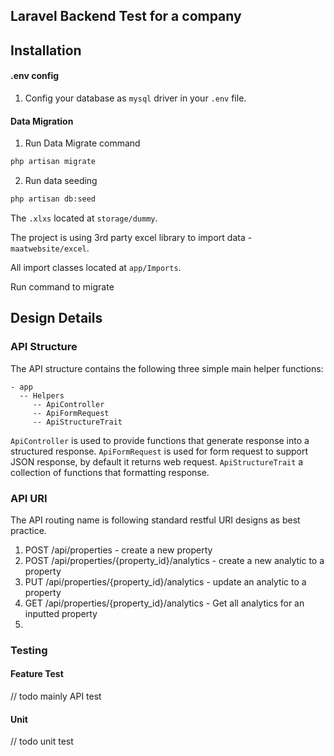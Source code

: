 ## Laravel Backend Test for a company

## Installation

#### .env config

1. Config your database as `mysql` driver in your `.env` file.

#### Data Migration

1. Run Data Migrate command

```bash
php artisan migrate
```

2. Run data seeding

```bash
php artisan db:seed
```

The `.xlxs` located at `storage/dummy`.

The project is using 3rd party excel library to import data - `maatwebsite/excel`.

All import classes located at `app/Imports`.

Run command to migrate


## Design Details

### API Structure

The API structure contains the following three simple main helper functions:

````
- app
  -- Helpers
     -- ApiController
     -- ApiFormRequest
     -- ApiStructureTrait
````

`ApiController` is used to provide functions that generate response into a structured response.
`ApiFormRequest` is used for form request to support JSON response, by default it returns web request.
`ApiStructureTrait` a collection of functions that formatting response.

### API URI

The API routing name is following standard restful URI designs as best practice.

1. POST /api/properties   - create a new property
2. POST /api/properties/{property_id}/analytics  - create a new analytic to a property
3. PUT /api/properties/{property_id}/analytics  - update an analytic to a property
4. GET /api/properties/{property_id}/analytics - Get all analytics for an inputted property
5. 



### Testing

#### Feature Test

// todo mainly API test


#### Unit

// todo unit test
